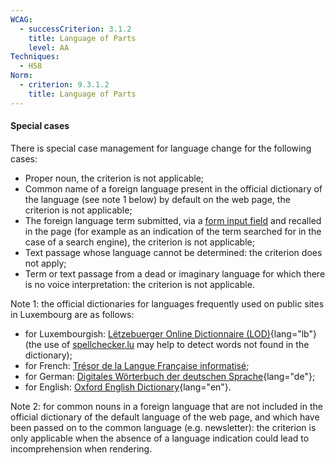 ```yaml
---
WCAG:
  - successCriterion: 3.1.2
    title: Language of Parts
    level: AA
Techniques:
  - H58
Norm:
  - criterion: 9.3.1.2
    title: Language of Parts
---
```


#### Special cases

There is special case management for language change for the following cases:

- Proper noun, the criterion is not applicable;
- Common name of a foreign language present in the official dictionary of the language (see note 1 below) by default on the web page, the criterion is not applicable;
- The foreign language term submitted, via a [form input field](#form-input-field) and recalled in the page (for example as an indication of the term searched for in the case of a search engine), the criterion is not applicable;
- Text passage whose language cannot be determined: the criterion does not apply;
- Term or text passage from a dead or imaginary language for which there is no voice interpretation: the criterion is not applicable.

Note 1: the official dictionaries for languages frequently used on public sites in Luxembourg are as follows:

- for Luxembourgish: [Lëtzebuerger Online Dictionnaire (LOD)](https://lod.lu/){lang="lb"} (the use of [spellchecker.lu](https://spellchecker.lu/) may help to detect words not found in the dictionary);
- for French: [Trésor de la Langue Française informatisé](http://atilf.atilf.fr/tlfi.htm);
- for German: [Digitales Wörterbuch der deutschen Sprache](https://www.dwds.de){lang="de"};
- for English: [Oxford English Dictionary](https://www.oed.com){lang="en"}.

Note 2: for common nouns in a foreign language that are not included in the official dictionary of the default language of the web page, and which have been passed on to the common language (e.g. newsletter): the criterion is only applicable when the absence of a language indication could lead to incomprehension when rendering.
